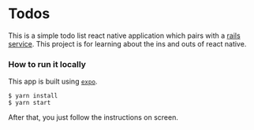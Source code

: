 # Todos

This is a simple todo list react native application which pairs with a [rails service](https://github.com/brentsmyth/todos_service).  This project is for learning about the ins and outs of react native.

### How to run it locally

This app is built using [`expo`](https://expo.dev).

```
$ yarn install
$ yarn start
```

After that, you just follow the instructions on screen.
